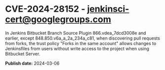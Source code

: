 # CVE-2024-28152 - jenkinsci-cert@googlegroups.com

In Jenkins Bitbucket Branch Source Plugin 866.vdea_7dcd3008e and earlier, except 848.850.v6a_a_2a_234a_c81, when discovering pull requests from forks, the trust policy "Forks in the same account" allows changes to Jenkinsfiles from users without write access to the project when using Bitbucket Server.

**Publish date:** 2024-03-06
